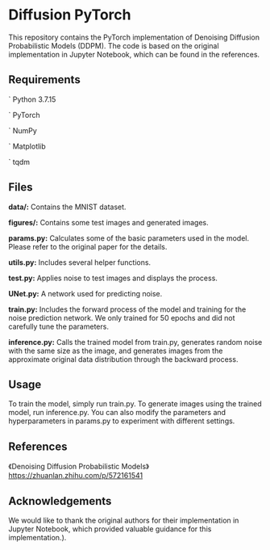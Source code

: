 # Diffusion PyTorch
This repository contains the PyTorch implementation of Denoising Diffusion Probabilistic Models (DDPM). The code is based on the original implementation in Jupyter Notebook, which can be found in the references.

## Requirements
` Python 3.7.15

` PyTorch

` NumPy

` Matplotlib

` tqdm

## Files
**data/:** Contains the MNIST dataset.

**figures/:** Contains some test images and generated images.

**params.py:** Calculates some of the basic parameters used in the model. Please refer to the original paper for the details.

**utils.py:** Includes several helper functions.

**test.py:** Applies noise to test images and displays the process.

**UNet.py:** A network used for predicting noise.

**train.py:** Includes the forward process of the model and training for the noise prediction network. We only trained for 50 epochs and did not carefully tune the parameters.

**inference.py:** Calls the trained model from train.py, generates random noise with the same size as the image, and generates images from the approximate original data distribution through the backward process.

## Usage
To train the model, simply run train.py. To generate images using the trained model, run inference.py. You can also modify the parameters and hyperparameters in params.py to experiment with different settings.

## References
《Denoising Diffusion Probabilistic Models》
https://zhuanlan.zhihu.com/p/572161541

## Acknowledgements
We would like to thank the original authors for their implementation in Jupyter Notebook, which provided valuable guidance for this implementation.).
